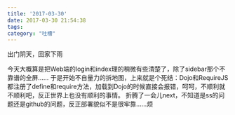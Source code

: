 ```yaml
---
title: '2017-03-30'
date: 2017-03-30 21:54:38
tags:
category: "吐槽"
---
```

出门阴天，回家下雨
<!--more-->
今天大概算是把Web端的login和index理的稍微有些清楚了，除了sidebar那个不靠谱的全屏……
于是开始不自量力的拆地图，上来就是个死结：Dojo和RequireJS都注册了define和require方法，加载到Dojo的时候直接会报错，呵呵，不顺利就不顺利吧，反正世界上也没有顺利的事情。
折腾了一会儿next，不知道是ss的问题还是github的问题，反正部署貌似不是很牢靠……烦